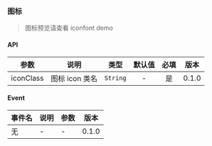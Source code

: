 ### 图标

> 图标预览请查看 iconfont demo

#### API

|   参数    |      说明      |   类型   | 默认值 | 必填 | 版本  |
| :-------: | :------------: | :------: | :----: | :--: | :---: |
| iconClass | 图标 icon 类名 | `String` |   -    |  是  | 0.1.0 |

#### Event

| 事件名 | 说明 | 参数 | 版本  |
| ------ | ---- | ---- | ----- |
| 无     | -    | -    | 0.1.0 |
